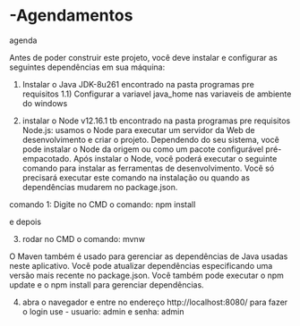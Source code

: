 # -Agendamentos

agenda


Antes de poder construir este projeto, você deve instalar e configurar as seguintes dependências em sua máquina:
1) Instalar o Java JDK-8u261  encontrado na pasta programas pre requisitos
1.1) Configurar a variavel java_home nas variaveis de ambiente do windows

2) instalar o Node v12.16.1 tb encontrado na pasta programas pre requisitos
Node.js: usamos o Node para executar um servidor da Web de desenvolvimento e criar o projeto. Dependendo do seu sistema, você pode instalar o Node da origem 
ou como um pacote configurável pré-empacotado. Após instalar o Node, você poderá executar o seguinte comando para instalar as ferramentas de desenvolvimento. 
Você só precisará executar este comando na instalação ou quando as dependências mudarem no package.json.

 comando 1: Digite no CMD o comando: npm install

e depois

3) rodar no CMD o comando: mvnw

O Maven também é usado para gerenciar as dependências de Java usadas neste aplicativo. Você pode atualizar dependências especificando uma versão mais recente no package.json. 
Você também pode executar o npm update e o npm install para gerenciar dependências. 

4) abra o navegador e entre no endereço http://localhost:8080/
para fazer o login use - usuario: admin e senha: admin
